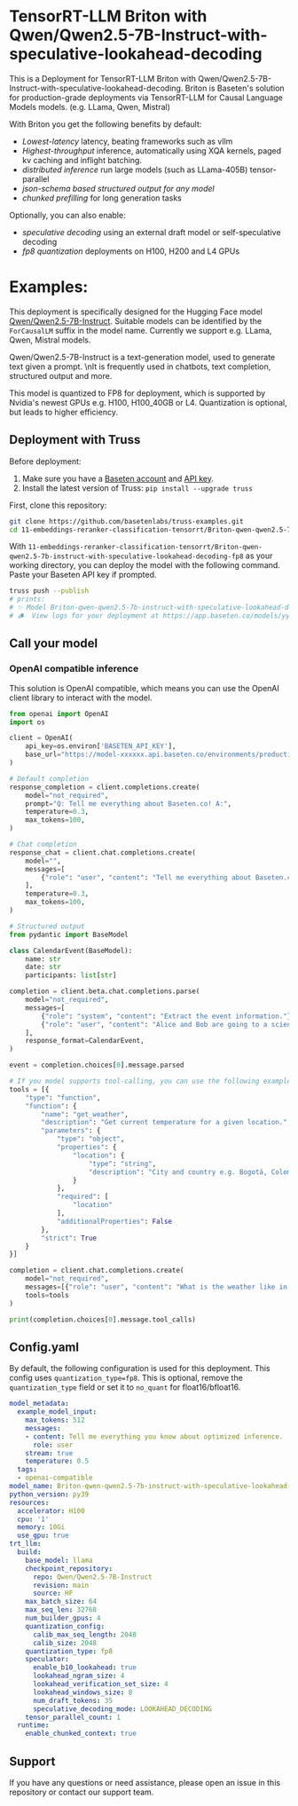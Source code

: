 # TensorRT-LLM Briton with Qwen/Qwen2.5-7B-Instruct-with-speculative-lookahead-decoding

This is a Deployment for TensorRT-LLM Briton with Qwen/Qwen2.5-7B-Instruct-with-speculative-lookahead-decoding. Briton is Baseten's solution for production-grade deployments via TensorRT-LLM for Causal Language Models models. (e.g. LLama, Qwen, Mistral)

With Briton you get the following benefits by default:
- *Lowest-latency* latency, beating frameworks such as vllm
- *Highest-throughput* inference, automatically using XQA kernels, paged kv caching and inflight batching.
- *distributed inference* run large models (such as LLama-405B) tensor-parallel
- *json-schema based structured output for any model*
- *chunked prefilling* for long generation tasks

Optionally, you can also enable:
- *speculative decoding* using an external draft model or self-speculative decoding
- *fp8 quantization* deployments on H100, H200 and L4 GPUs


# Examples:
This deployment is specifically designed for the Hugging Face model [Qwen/Qwen2.5-7B-Instruct](https://huggingface.co/Qwen/Qwen2.5-7B-Instruct).
Suitable models can be identified by the `ForCausalLM` suffix in the model name. Currently we support e.g. LLama, Qwen, Mistral models.

Qwen/Qwen2.5-7B-Instruct  is a text-generation model, used to generate text given a prompt. \nIt is frequently used in chatbots, text completion, structured output and more.

This model is quantized to FP8 for deployment, which is supported by Nvidia's newest GPUs e.g. H100, H100_40GB or L4. Quantization is optional, but leads to higher efficiency.

## Deployment with Truss

Before deployment:

1. Make sure you have a [Baseten account](https://app.baseten.co/signup) and [API key](https://app.baseten.co/settings/account/api_keys).
2. Install the latest version of Truss: `pip install --upgrade truss`


First, clone this repository:
```sh
git clone https://github.com/basetenlabs/truss-examples.git
cd 11-embeddings-reranker-classification-tensorrt/Briton-qwen-qwen2.5-7b-instruct-with-speculative-lookahead-decoding-fp8
```

With `11-embeddings-reranker-classification-tensorrt/Briton-qwen-qwen2.5-7b-instruct-with-speculative-lookahead-decoding-fp8` as your working directory, you can deploy the model with the following command. Paste your Baseten API key if prompted.

```sh
truss push --publish
# prints:
# ✨ Model Briton-qwen-qwen2.5-7b-instruct-with-speculative-lookahead-decoding-fp8-truss-example was successfully pushed ✨
# 🪵  View logs for your deployment at https://app.baseten.co/models/yyyyyy/logs/xxxxxx
```

## Call your model

### OpenAI compatible inference
This solution is OpenAI compatible, which means you can use the OpenAI client library to interact with the model.

```python
from openai import OpenAI
import os

client = OpenAI(
    api_key=os.environ['BASETEN_API_KEY'],
    base_url="https://model-xxxxxx.api.baseten.co/environments/production/sync/v1"
)

# Default completion
response_completion = client.completions.create(
    model="not_required",
    prompt="Q: Tell me everything about Baseten.co! A:",
    temperature=0.3,
    max_tokens=100,
)

# Chat completion
response_chat = client.chat.completions.create(
    model="",
    messages=[
        {"role": "user", "content": "Tell me everything about Baseten.co!"}
    ],
    temperature=0.3,
    max_tokens=100,
)

# Structured output
from pydantic import BaseModel

class CalendarEvent(BaseModel):
    name: str
    date: str
    participants: list[str]

completion = client.beta.chat.completions.parse(
    model="not_required",
    messages=[
        {"role": "system", "content": "Extract the event information."},
        {"role": "user", "content": "Alice and Bob are going to a science fair on Friday."},
    ],
    response_format=CalendarEvent,
)

event = completion.choices[0].message.parsed

# If you model supports tool-calling, you can use the following example:
tools = [{
    "type": "function",
    "function": {
        "name": "get_weather",
        "description": "Get current temperature for a given location.",
        "parameters": {
            "type": "object",
            "properties": {
                "location": {
                    "type": "string",
                    "description": "City and country e.g. Bogotá, Colombia"
                }
            },
            "required": [
                "location"
            ],
            "additionalProperties": False
        },
        "strict": True
    }
}]

completion = client.chat.completions.create(
    model="not_required",
    messages=[{"role": "user", "content": "What is the weather like in Paris today?"}],
    tools=tools
)

print(completion.choices[0].message.tool_calls)
```


## Config.yaml
By default, the following configuration is used for this deployment. This config uses `quantization_type=fp8`. This is optional, remove the `quantization_type` field or set it to `no_quant` for float16/bfloat16.

```yaml
model_metadata:
  example_model_input:
    max_tokens: 512
    messages:
    - content: Tell me everything you know about optimized inference.
      role: user
    stream: true
    temperature: 0.5
  tags:
  - openai-compatible
model_name: Briton-qwen-qwen2.5-7b-instruct-with-speculative-lookahead-decoding-fp8-truss-example
python_version: py39
resources:
  accelerator: H100
  cpu: '1'
  memory: 10Gi
  use_gpu: true
trt_llm:
  build:
    base_model: llama
    checkpoint_repository:
      repo: Qwen/Qwen2.5-7B-Instruct
      revision: main
      source: HF
    max_batch_size: 64
    max_seq_len: 32768
    num_builder_gpus: 4
    quantization_config:
      calib_max_seq_length: 2048
      calib_size: 2048
    quantization_type: fp8
    speculator:
      enable_b10_lookahead: true
      lookahead_ngram_size: 4
      lookahead_verification_set_size: 4
      lookahead_windows_size: 8
      num_draft_tokens: 35
      speculative_decoding_mode: LOOKAHEAD_DECODING
    tensor_parallel_count: 1
  runtime:
    enable_chunked_context: true

```

## Support
If you have any questions or need assistance, please open an issue in this repository or contact our support team.
